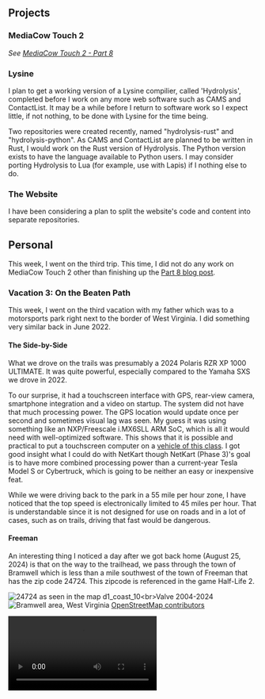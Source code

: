 
## Projects

### MediaCow Touch 2
*See [MediaCow Touch 2 - Part 8](../mct2_p8/)*

### Lysine
I plan to get a working version of a Lysine compilier, called 'Hydrolysis', completed before I work on any more web software such as CAMS and ContactList. It may be a while before I return to software work so I expect little, if not nothing, to be done with Lysine for the time being.

Two repositories were created recently, named "hydrolysis-rust" and "hydrolysis-python". As CAMS and ContactList are planned to be written in Rust, I would work on the Rust version of Hydrolysis. The Python version exists to have the language available to Python users. I may consider porting Hydrolysis to Lua (for example, use with Lapis) if I nothing else to do. 

### The Website
I have been considering a plan to split the website's code and content into separate repositories.

## Personal
This week, I went on the third trip. This time, I did not do any work on MediaCow Touch 2 other than finishing up the [Part 8 blog post](../mct2_p8/).

### Vacation 3: On the Beaten Path
This week, I went on the third vacation with my father which was to a motorsports park right next to the border of West Virginia. I did something very similar back in June 2022.

#### The Side-by-Side
What we drove on the trails was presumably a 2024 Polaris RZR XP 1000 ULTIMATE. It was quite powerful, especially compared to the Yamaha SXS we drove in 2022.

To our surprise, it had a touchscreen interface with GPS, rear-view camera, smartphone integration and a video on startup. The system did not have that much processing power. The GPS location would update once per second and sometimes visual lag was seen. My guess it was using something like an NXP/Freescale i.MX6SLL ARM SoC, which is all it would need with well-optimized software. This shows that it is possible and practical to put a touchscreen computer on a [vehicle of this class](/projects/netkart/). I got good insight what I could do with NetKart though NetKart (Phase 3)'s goal is to have more combined processing power than a current-year Tesla Model S or Cybertruck, which is going to be neither an easy or inexpensive feat. 

While we were driving back to the park in a 55 mile per hour zone, I have noticed that the top speed is electronically limited to 45 miles per hour. That is understandable since it is not designed for use on roads and in a lot of cases, such as on trails, driving that fast would be dangerous. 

#### Freeman
An interesting thing I noticed a day after we got back home (August 25, 2024) is that on the way to the trailhead, we pass through the town of Bramwell which is less than a mile southwest of the town of Freeman that has the zip code 24724. This zipcode is referenced in the game Half-Life 2.


<img src="/static/pages/blog/wk34_2024/hl2_24724_thumb.webp" title="24724 as seen in the map d1_coast_10<br>Valve 2004-2024"/>


<img src="/static/pages/blog/wk34_2024/bramwell_wv_thumb.webp" title="Bramwell area, West Virginia"/>
<a href="https://www.openstreetmap.org/copyright">OpenStreetMap contributors</a>


<video controls src="/static/blog/wk34_2024/va_20240824_small_h264.mp4"></video alt="Entering Virginia"/>
